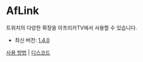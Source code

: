# AfLink
트위치의 다양한 확장을 아프리카TV에서 사용할 수 있습니다.

- 최신 버전: [1.4.0](https://github.com/jebibot/af-link/releases/tag/1.4.0)

[사용 방법](https://twgg.notion.site/6b11e01385c84d61bd3887dc242f3b7f) | [디스코드](https://discord.gg/Ve2yKAh2sQ)
